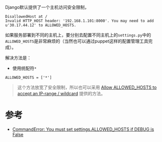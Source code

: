 Django默认提供了一个主机访问安全限制，

```
DisallowedHost at /
Invalid HTTP_HOST header: '192.168.1.101:8000'. You may need to add u'30.17.44.12' to ALLOWED_HOSTS.
```

如果服务部署到不同的主机上，要分别去配置不同主机上的`settings.py`中的`ALLOWED_HOSTS`是非常麻烦的（当然也可以通过puppet这样的配置管理工具完成）。

解决方法是：

* 使用统配符`*`

```
ALLOWED_HOSTS = ['*']
```

> 这个方法放宽了安全限制，所以也可以采用 [Allow ALLOWED_HOSTS to accept an IP-range / wildcard](https://code.djangoproject.com/ticket/27485) 提供的方法。

# 参考

* [CommandError: You must set settings.ALLOWED_HOSTS if DEBUG is False](https://stackoverflow.com/questions/24857158/commanderror-you-must-set-settings-allowed-hosts-if-debug-is-false)